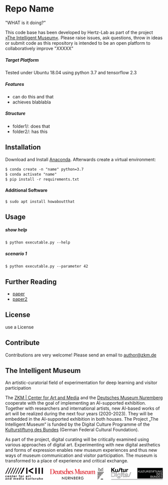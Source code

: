 # Repo Name
"WHAT is it doing?"
 
This code base has been developed by Hertz-Lab as part of the project [»The Intelligent Museum«](#the-intelligent-museum). 
Please raise issues, ask questions, throw in ideas or submit code as this repository is intended to be an open platform to collaboratively improve "XXXXX"

##### Target Platform
Tested under Ubuntu 18.04 using python 3.7 and tensorflow 2.3

##### Features
* can do this and that
* achieves blablabla

##### Structure
* folder1/: does that
* folder2/: has this

## Installation
Download and Install [Anaconda](https://www.anaconda.com/products/individual). Afterwards create a virtual environment:
```
$ conda create -n "name" python=3.7
$ conda activate "name"
$ pip install -r requirements.txt
```

#### Additional Software 
```
$ sudo apt install howaboutthat
```

## Usage
##### show help
```
$ python executable.py --help
```
##### scenario 1
```
$ python executable.py --parameter 42
```

## Further Reading
* [paper](www.google.com)
* [paper2](www.google.com)

## License
use a License

## Contribute
Contributions are very welcome!
Please send an email to author@zkm.de

## The Intelligent Museum
An artistic-curatorial field of experimentation for deep learning and visitor participation

The [ZKM | Center for Art and Media](https://zkm.de/en) and the [Deutsches Museum Nuremberg](https://www.deutsches-museum.de/en/nuernberg/information/) cooperate with the goal of implementing an AI-supported exhibition. Together with researchers and international artists, new AI-based works of art will be realized during the next four years (2020-2023).  They will be embedded in the AI-supported exhibition in both houses. The Project „The Intelligent Museum“ is funded by the Digital Culture Programme of the [Kulturstiftung des Bundes](https://www.kulturstiftung-des-bundes.de/en) (German Federal Cultural Foundation).

As part of the project, digital curating will be critically examined using various approaches of digital art. Experimenting with new digital aesthetics and forms of expression enables new museum experiences and thus new ways of museum communication and visitor participation. The museum is transformed to a place of experience and critical exchange.

![Logo](media/Logo_ZKM_DMN_KSB.png)
